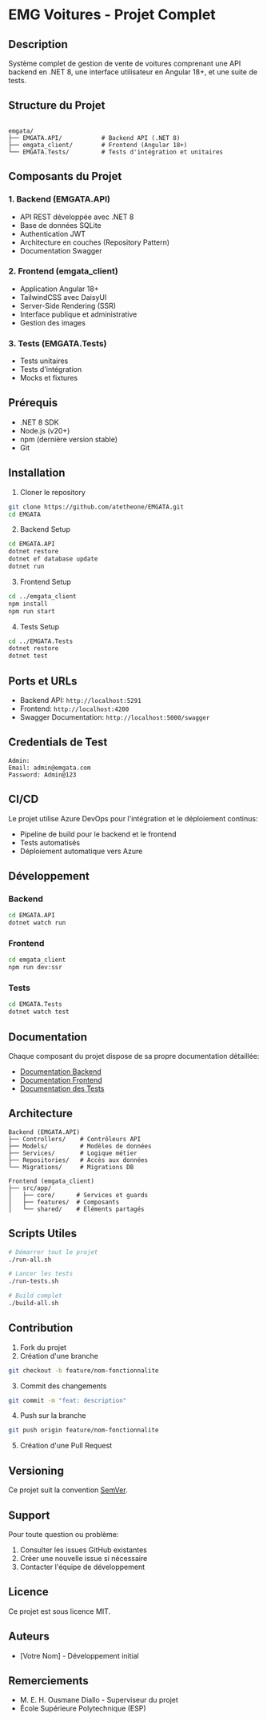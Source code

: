 # EMG Voitures - Projet Complet

## Description

Système complet de gestion de vente de voitures comprenant une API backend en .NET 8, une interface utilisateur en Angular 18+, et une suite de tests.

## Structure du Projet

```

emgata/
├── EMGATA.API/           # Backend API (.NET 8)
├── emgata_client/        # Frontend (Angular 18+)
└── EMGATA.Tests/         # Tests d'intégration et unitaires

```

## Composants du Projet

### 1. Backend (EMGATA.API)

- API REST développée avec .NET 8
- Base de données SQLite
- Authentication JWT
- Architecture en couches (Repository Pattern)
- Documentation Swagger

### 2. Frontend (emgata_client)

- Application Angular 18+
- TailwindCSS avec DaisyUI
- Server-Side Rendering (SSR)
- Interface publique et administrative
- Gestion des images

### 3. Tests (EMGATA.Tests)

- Tests unitaires
- Tests d'intégration
- Mocks et fixtures

## Prérequis

- .NET 8 SDK
- Node.js (v20+)
- npm (dernière version stable)
- Git

## Installation

1. Cloner le repository

```bash
git clone https://github.com/atetheone/EMGATA.git
cd EMGATA
```

2. Backend Setup

```bash
cd EMGATA.API
dotnet restore
dotnet ef database update
dotnet run
```

3. Frontend Setup

```bash
cd ../emgata_client
npm install
npm run start
```

4. Tests Setup

```bash
cd ../EMGATA.Tests
dotnet restore
dotnet test
```

## Ports et URLs

- Backend API: `http://localhost:5291`
- Frontend: `http://localhost:4200`
- Swagger Documentation: `http://localhost:5000/swagger`

## Credentials de Test

```
Admin:
Email: admin@emgata.com
Password: Admin@123
```

## CI/CD

Le projet utilise Azure DevOps pour l'intégration et le déploiement continus:

- Pipeline de build pour le backend et le frontend
- Tests automatisés
- Déploiement automatique vers Azure

## Développement

### Backend

```bash
cd EMGATA.API
dotnet watch run
```

### Frontend

```bash
cd emgata_client
npm run dev:ssr
```

### Tests

```bash
cd EMGATA.Tests
dotnet watch test
```

## Documentation

Chaque composant du projet dispose de sa propre documentation détaillée:

- [Documentation Backend](./EMGATA.API/README.md)
- [Documentation Frontend](./emgata_client/README.md)
- [Documentation des Tests](./EMGATA.Tests/README.md)

## Architecture

```
Backend (EMGATA.API)
├── Controllers/    # Contrôleurs API
├── Models/         # Modèles de données
├── Services/       # Logique métier
├── Repositories/   # Accès aux données
└── Migrations/     # Migrations DB

Frontend (emgata_client)
├── src/app/
│   ├── core/      # Services et guards
│   ├── features/  # Composants
│   └── shared/    # Éléments partagés
```

## Scripts Utiles

```bash
# Démarrer tout le projet
./run-all.sh

# Lancer les tests
./run-tests.sh

# Build complet
./build-all.sh
```

## Contribution

1. Fork du projet
2. Création d'une branche

```bash
git checkout -b feature/nom-fonctionnalite
```

3. Commit des changements

```bash
git commit -m "feat: description"
```

4. Push sur la branche

```bash
git push origin feature/nom-fonctionnalite
```

5. Création d'une Pull Request

## Versioning

Ce projet suit la convention [SemVer](http://semver.org/).

## Support

Pour toute question ou problème:

1. Consulter les issues GitHub existantes
2. Créer une nouvelle issue si nécessaire
3. Contacter l'équipe de développement

## Licence

Ce projet est sous licence MIT.

## Auteurs

- [Votre Nom] - Développement initial

## Remerciements

- M. E. H. Ousmane Diallo - Superviseur du projet
- École Supérieure Polytechnique (ESP)
